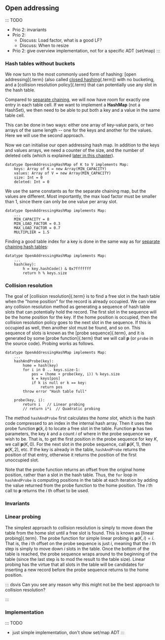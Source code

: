 
## Open addressing

::: TODO
- Prio 2: invariants
- Prio 2:
    - Discuss: Load factor, what is a good LF?
    - Discuss: When to resize
- Prio 2: give overview implementation, not for a specific ADT (set/map)
:::


### Hash tables without buckets

We now turn to the most commonly used form of hashing:
[open addressing]{.term} (also called [closed hashing](#closed-hash-system){.term})
with no bucketing, and a [collision resolution policy]{.term} that can potentially use any slot in the hash table.

Compared to [separate chaining](#separate-chaining),
we will now have room for exactly one entry in each table
cell. If we want to implement a **HashMap** (not a HashSet), we then
need to be able to put both a key and a value in the same table cell.

This can be done in two ways: either one array of key-value paris,
or two arrays of the same length -- one for the keys and another for the values.
Here we will use the second approach.

Now we can initialise our open addressing hash map. In addition to the
keys and values arrays, we need a counter of the size, and the number
of deleted cells (which is explained
[later in this chapter](#open-addressing-deletion)).

    datatype OpenAddressingHashMap of K to V implements Map:
        keys: Array of K = new Array(MIN_CAPACITY)
        values: Array of V = new Array(MIN_CAPACITY)
        size: Int = 0
        deleted: Int = 0

We use the same constants as for the separate chaining map, but the
values are different. Most importantly, the max load factor must be
smaller than 1, since there can only be one value per array slot.

    datatype OpenAddressingHashMap implements Map:
        ...
        MIN_CAPACITY = 8
        MIN_LOAD_FACTOR = 0.3
        MAX_LOAD_FACTOR = 0.7
        MULTIPLIER = 1.5

Finding a good table index for a key is done in the same way as for
[separate chaining hash tables](#converting-objects-to-table-indices):

    datatype OpenAddressingHashMap implements Map:
        ...
        hash(key):
            h = key.hashCode() & 0x7fffffff
            return h % keys.size

### Collision resolution

The goal of [collision resolution]{.term} is to
find a free slot in the hash table when the "home position" for the
record is already occupied. We can view any collision resolution method
as generating a sequence of hash table slots that can potentially hold
the record. The first slot in the sequence will be the home position for
the key. If the home position is occupied, then the collision resolution
policy goes to the next slot in the sequence. If this is occupied as
well, then another slot must be found, and so on. This sequence of slots
is known as the [probe sequence]{.term}, and it
is generated by some [probe function]{.term}
that we will call **p** (or `probe` in the source code). Probing works
as follows.

    datatype OpenAddressingHashMap implements Map:
        ...
        hashAndProbe(key):
            home = hash(key)
            for i in 0 .. keys.size-1:
                pos = (home + probe(key, i)) % keys.size
                k = keys[pos]
                if k is null or k == key:
                    return pos
            throw error "Hash table full"

        probe(key, i):
            return i   // Linear probing
            // return i*i  // Quadratic probing


The method `hashAndProbe` first calculates the *home slot*, which is the
hash code compressed to an index in the internal hash array. Then it
uses the probe function $\textbf{p}(k, i)$ to locate a free slot in the
table. Function **p** has two parameters, the key $k$ and a count $i$ of
where in the probe sequence we wish to be. That is, to get the first
position in the probe sequence for key $K$, we call $\textbf{p}(K, 0)$.
For the next slot in the probe sequence, call $\textbf{p}(K, 1)$, then
$\textbf{p}(K, 2)$, etc. If the key is already in the table,
`hashAndProbe` returns the position of that entry, otherwise it returns
the position of the first unoccupied slot.

Note that the probe function returns an offset from the original home
position, rather than a slot in the hash table. Thus, the `for` loop in
`hashAndProbe` is computing positions in the table at each iteration by
adding the value returned from the probe function to the home position.
The $i$ th call to **p** returns the $i$ th offset to be used.

### Invariants


### Linear probing

The simplest approach to collision resolution is simply to move down the
table from the home slot until a free slot is found. This is known as
[linear probing]{.term}. The probe function for
simple linear probing is $\textbf{p}(K, i) = i$. That is, the $i$ th
offset on the probe sequence is just $i$, meaning that the $i$ th step
is simply to move down $i$ slots in the table. Once the bottom of the
table is reached, the probe sequence wraps around to the beginning of
the table (since the last step is to mod the result to the table size).
Linear probing has the virtue that all slots in the table will be
candidates for inserting a new record before the probe sequence returns
to the home position.

::: dsvis
Can you see any reason why this might not be the best approach to
collision resolution?

<inlineav id="linProbeCON1" src="Hashing/linProbeCON1.js" name="Linear Probing Slideshow 1" links="Hashing/linProbeCON.css"/>
:::

### Implementation

::: TODO
- just simple implementation, don't show set/map ADT
:::
